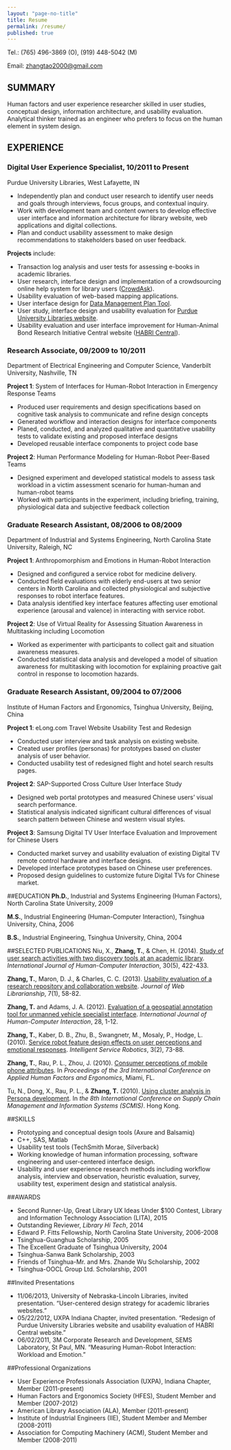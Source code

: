 ```yaml
---
layout: "page-no-title"
title: Resume
permalink: /resume/
published: true
---
```




Tel.: 	(765) 496-3869 (O), (919) 448-5042 (M)  

Email: 	[zhangtao2000@gmail.com](mailto:zhangtao2000@gmail.com) 

## SUMMARY
Human factors and user experience researcher skilled in user studies, conceptual design, information architecture, and usability evaluation. Analytical thinker trained as an engineer who prefers to focus on the human element in system design.

## EXPERIENCE
### Digital User Experience Specialist, 10/2011 to Present  
Purdue University Libraries, West Lafayette, IN

- Independently plan and conduct user research to identify user needs and goals through interviews, focus groups, and contextual inquiry.  
- Work with development team and content owners to develop effective user interface and information architecture for library website, web applications and digital collections.  
- Plan and conduct usability assessment to make design recommendations to stakeholders based on user feedback.  

**Projects** include:

- Transaction log analysis and user tests for assessing e-books in academic libraries.
- User research, interface design and implementation of a crowdsourcing online help system for library users ([CrowdAsk](https://sites.lib.purdue.edu/crowdask/index.php)).
- Usability evaluation of web-based mapping applications.
- User interface design for [Data Management Plan Tool](https://dmptool.org/).  
- User study, interface design and usability evaluation for [Purdue University Libraries website](http://www.lib.purdue.edu).
- Usability evaluation and user interface improvement for Human-Animal Bond Research Initiative Central website ([HABRI Central](http://habricentral.org)).

### Research Associate, 09/2009 to 10/2011
Department of Electrical Engineering and Computer Science, Vanderbilt University, Nashville, TN

**Project 1**: System of Interfaces for Human-Robot Interaction in Emergency Response Teams

- Produced user requirements and design specifications based on cognitive task analysis to communicate and refine design concepts
- Generated workflow and interaction designs for interface components
- Planed, conducted, and analyzed qualitative and quantitative usability tests to validate existing and proposed interface designs
- Developed reusable interface components to project code base

**Project 2**: Human Performance Modeling for Human-Robot Peer-Based Teams

- Designed experiment and developed statistical models to assess task workload in a victim assessment scenario for human-human and human-robot teams
- Worked with participants in the experiment, including briefing, training, physiological data and subjective feedback collection

### Graduate Research Assistant, 08/2006 to 08/2009
Department of Industrial and Systems Engineering, North Carolina State University, Raleigh, NC

**Project 1**: Anthropomorphism and Emotions in Human-Robot Interaction

- Designed and configured a service robot for medicine delivery.  
- Conducted field evaluations with elderly end-users at two senior centers in North Carolina and collected physiological and subjective responses to robot interface features.  
- Data analysis identified key interface features affecting user emotional experience (arousal and valence) in interacting with service robot.  

**Project 2**: Use of Virtual Reality for Assessing Situation Awareness in Multitasking including Locomotion

- Worked as experimenter with participants to collect gait and situation awareness measures.   
- Conducted statistical data analysis and developed a model of situation awareness for multitasking with locomotion for explaining proactive gait control in response to locomotion hazards.  


### Graduate Research Assistant, 09/2004 to 07/2006
Institute of Human Factors and Ergonomics, Tsinghua University, Beijing, China

**Project 1**: eLong.com Travel Website Usability Test and Redesign

-	Conducted user interview and task analysis on existing website.  
-	Created user profiles (personas) for prototypes based on cluster analysis of user behavior.  
-	Conducted usability test of redesigned flight and hotel search results pages.  

**Project 2**: SAP-Supported Cross Culture User Interface Study

-	Designed web portal prototypes and measured Chinese users’ visual search performance.  
-	Statistical analysis indicated significant cultural differences of visual search pattern between Chinese and western visual styles.  

**Project 3**: Samsung Digital TV User Interface Evaluation and Improvement for Chinese Users

-	Conducted market survey and usability evaluation of existing Digital TV remote control hardware and interface designs.   
-	Developed interface prototypes based on Chinese user preferences.  
-	Proposed design guidelines to customize future Digital TVs for Chinese market.  


##EDUCATION
**Ph.D.**, Industrial and Systems Engineering (Human Factors), North Carolina State University, 2009

**M.S.**, Industrial Engineering (Human-Computer Interaction), Tsinghua University, China, 2006

**B.S.**, Industrial Engineering, Tsinghua University, China, 2004


##SELECTED PUBLICATIONS
Niu, X., **Zhang, T.**, & Chen, H. (2014). [Study of user search activities with two discovery tools at an academic library](http://www.tandfonline.com/doi/abs/10.1080/10447318.2013.873281). *International Journal of Human-Computer Interaction*, 30(5), 422-433.

**Zhang, T.**, Maron, D. J., & Charles, C. C. (2013). [Usability evaluation of a research repository and collaboration website](http://www.tandfonline.com/doi/abs/10.1080/19322909.2013.739041). _Journal of Web Librarianship_, 7(1), 58-82.

**Zhang, T.** and Adams, J. A. (2012). [Evaluation of a geospatial annotation tool for unmanned vehicle specialist interface](http://www.tandfonline.com/doi/abs/10.1080/10447318.2011.590122). _International Journal of Human-Computer Interaction_, 28, 1-12.

**Zhang, T.**, Kaber, D. B., Zhu, B., Swangnetr, M., Mosaly, P., Hodge, L. (2010). [Service robot feature design effects on user perceptions and emotional responses](http://link.springer.com/article/10.1007/s11370-010-0060-9). _Intelligent Service Robotics_, 3(2), 73-88.

**Zhang, T.**, Rau, P. L., Zhou, J. (2010). [Consumer perceptions of mobile phone attributes](https://www.researchgate.net/publication/230710839_Consumer_Perception_of_Mobile_Phone_Attributes). In _Proceedings of the 3rd International Conference on Applied Human Factors and Ergonomics_, Miami, FL.

Tu, N., Dong, X., Rau, P. L., & **Zhang, T.** (2010). [Using cluster analysis in Persona development](http://ieeexplore.ieee.org/xpls/abs_all.jsp?arnumber=5681684&tag=1). In _the 8th International Conference on Supply Chain Management and Information Systems (SCMIS)_. Hong Kong.  


##SKILLS
- Prototyping and conceptual design tools (Axure and Balsamiq)  
- C++, SAS, Matlab  
- Usability test tools (TechSmith Morae, Silverback)  
- Working knowledge of human information processing, software engineering and user-centered interface design.  
- Usability and user experience research methods including workflow analysis, interview and observation, heuristic evaluation, survey, usability test, experiment design and statistical analysis.


##AWARDS
- Second Runner-Up, Great Library UX Ideas Under $100 Contest, Library and Information Technology Association (LITA), 2015  
- Outstanding Reviewer, *Library Hi Tech*, 2014  
- Edward P. Fitts Fellowship, North Carolina State University, 2006-2008 
- Tsinghua-Guanghua Scholarship, 2005  
- The Excellent Graduate of Tsinghua University, 2004  
- Tsinghua-Sanwa Bank Scholarship, 2003  
- Friends of Tsinghua-Mr. and Mrs. Zhande Wu Scholarship, 2002  
- Tsinghua-OOCL Group Ltd. Scholarship, 2001

 
##Invited Presentations
- 11/06/2013, University of Nebraska-Lincoln Libraries, invited presentation. “User-centered design strategy for academic libraries websites.” 
- 05/22/2012, UXPA Indiana Chapter, invited presentation. “Redesign of Purdue University Libraries website and usability evaluation of HABRI Central website.”
- 06/02/2011, 3M Corporate Research and Development, SEMS Laboratory, St Paul, MN. “Measuring Human-Robot Interaction: Workload and Emotion.”

##Professional Organizations
- User Experience Professionals Association (UXPA), Indiana Chapter, Member (2011-present)
- Human Factors and Ergonomics Society (HFES), Student Member and Member (2007-2012)
- American Library Association (ALA), Member (2011-present)
- Institute of Industrial Engineers (IIE), Student Member and Member (2008-2011)
- Association for Computing Machinery (ACM), Student Member and Member (2008-2011)
